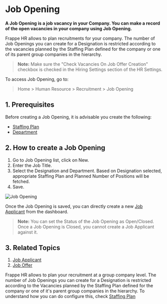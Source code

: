 
# Job Opening



**A Job Opening is a job vacancy in your Company. You can make a record of the open vacancies in your company using Job Opening.**


Frappe HR allows to plan recruitments for your company. The number of Job Openings you can create for a Designation is restricted according to the vacancies planned by the Staffing Plan defined for the company or one of its parent group companies in the hierarchy.


> **Note:** Make sure the "Check Vacancies On Job Offer Creation" checkbox is checked in the Hiring Settings section of the HR Settings.


To access Job Opening, go to:


> Home > Human Resource > Recruitment > Job Opening


## 1. Prerequisites


Before creating a Job Opening, it is advisable you create the following:


* [Staffing Plan](/docs/en/human-resources/staffing-plan)
* [Department](/docs/en/human-resources/department)


## 2. How to create a Job Opening


1. Go to Job Opening list, click on New.
2. Enter the Job Title.
3. Select the Designation and Department. Based on Designation selected, appropriate Staffing Plan and Planned Number of Positions will be fetched.
4. Save.


![Job Opening](/files/job-opening.png)


Once the Job Opening is saved, you can directly create a new [Job Applicant](/docs/en/human-resources/job-opening) from the dashboard.


> **Note:** You can set the Status of the Job Opening as Open/Closed. Once a Job Opening is Closed, you cannot create a Job Applicant against it.


## 3. Related Topics


1. [Job Applicant](/docs/en/human-resources/job-applicant)
2. [Job Offer](/docs/en/human-resources/job-offer)


Frappe HR allows to plan your recruitment at a group company level. The number of Job Openings you can create for a Designation is restricted according to the Vacancies planned by the Staffing Plan defined for the company or one of it's parent group companies in the hierarchy. To understand how you can do configure this, check [Staffing Plan](/docs/en/human-resources/staffing-plan)




